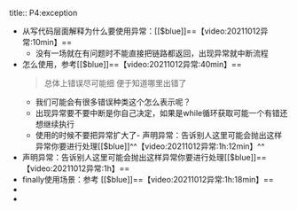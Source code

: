 title:: P4:exception

- 从写代码层面解释为什么要使用异常：[[$blue]]==【video:20211012异常:10min】==
	- 没有一场就在有问题时不能直接把链路都返回，出现异常就中断流程
- 怎么使用，参考[[$blue]]==【video:20211012异常:40min】==
  > 总体上错误尽可能细 便于知道哪里出错了
	- 我们可能会有很多错误种类这个怎么表示呢？
	- 出现异常要不要中断是你自己决定，如果是while循环获取可能一个有错还想继续执行
	- 使用的时候不要把异常扩大了- 声明异常：告诉别人这里可能会抛出这样异常你要进行处理[[$blue]]^^【video:20211012异常:1h:12min】^^
- 声明异常：告诉别人这里可能会抛出这样异常你要进行处理[[$blue]]==【video:20211012异常:1h】==
- finally使用场景：参考 [[$blue]]==【video:20211012异常:1h:18min】==
-
-